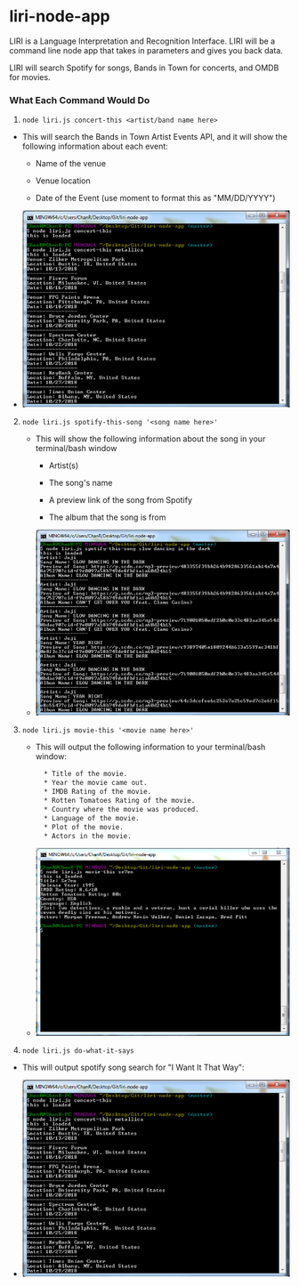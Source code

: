 # liri-node-app

LIRI is a Language Interpretation and Recognition Interface. LIRI will be a command line node app that takes in parameters and gives you back data.

LIRI will search Spotify for songs, Bands in Town for concerts, and OMDB for movies.

### What Each Command Would Do

1. `node liri.js concert-this <artist/band name here>`
 * This will search the Bands in Town Artist Events API, and it will show the following information about each event:
     * Name of the venue

     * Venue location

     * Date of the Event (use moment to format this as "MM/DD/YYYY")
 * <img src="./images/liri_concert.PNG">
     

2. `node liri.js spotify-this-song '<song name here>'`

   * This will show the following information about the song in your terminal/bash window

     * Artist(s)

     * The song's name

     * A preview link of the song from Spotify

     * The album that the song is from
   * <img src="./images/liri_spotify.PNG">

3. `node liri.js movie-this '<movie name here>'`

   * This will output the following information to your terminal/bash window:

     ```
       * Title of the movie.
       * Year the movie came out.
       * IMDB Rating of the movie.
       * Rotten Tomatoes Rating of the movie.
       * Country where the movie was produced.
       * Language of the movie.
       * Plot of the movie.
       * Actors in the movie.
   * <img src="./images/liri_movie.PNG">
4. `node liri.js do-what-it-says`
 * This will output spotify song search for "I Want It That Way":

 * <img src="./images/liri_concert.PNG">
